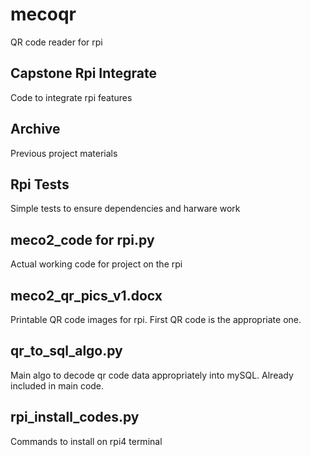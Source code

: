 # mecoqr
QR code reader for rpi

## Capstone Rpi Integrate
Code to integrate rpi features

## Archive
Previous project materials

## Rpi Tests
Simple tests to ensure dependencies and harware work

## meco2_code for rpi.py
Actual working code for project on the rpi

## meco2_qr_pics_v1.docx
Printable QR code images for rpi. First QR code is the appropriate one.

## qr_to_sql_algo.py
Main algo to decode qr code data appropriately into mySQL. Already included in main code.

## rpi_install_codes.py
Commands to install on rpi4 terminal